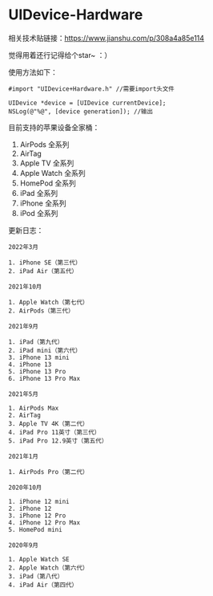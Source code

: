 # UIDevice-Hardware
相关技术贴链接：https://www.jianshu.com/p/308a4a85e114

觉得用着还行记得给个star~ ：）

使用方法如下：
```
#import "UIDevice+Hardware.h" //需要import头文件

UIDevice *device = [UIDevice currentDevice];
NSLog(@"%@", [device generation]); //输出
```

目前支持的苹果设备全家桶：
1. AirPods 全系列
2. AirTag 
3. Apple TV 全系列
4. Apple Watch 全系列
5. HomePod 全系列
6. iPad 全系列
7. iPhone 全系列
8. iPod 全系列

更新日志：
```
2022年3月

1. iPhone SE（第三代）
2. iPad Air（第五代）
```
```
2021年10月

1. Apple Watch（第七代）
2. AirPods（第三代）
```
```
2021年9月

1. iPad（第九代）
2. iPad mini（第六代）
3. iPhone 13 mini
4. iPhone 13
5. iPhone 13 Pro
6. iPhone 13 Pro Max
```
```
2021年5月

1. AirPods Max
2. AirTag
3. Apple TV 4K（第二代）
4. iPad Pro 11英寸（第三代）
5. iPad Pro 12.9英寸（第五代）
```
```
2021年1月

1. AirPods Pro（第二代）
```
```
2020年10月

1. iPhone 12 mini
2. iPhone 12
3. iPhone 12 Pro
4. iPhone 12 Pro Max
5. HomePod mini
```
```
2020年9月

1. Apple Watch SE
2. Apple Watch（第六代）
3. iPad（第八代）
4. iPad Air（第四代）
```

